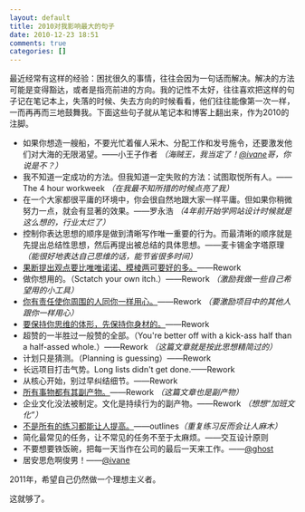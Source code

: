 ```yaml
---
layout: default
title: 2010对我影响最大的句子
date: 2010-12-23 18:51
comments: true
categories: []
---
```

最近经常有这样的经验：困扰很久的事情，往往会因为一句话而解决。解决的方法可能是变得豁达，或者是指亮前进的方向。我的记性不太好，往往喜欢把这样的句子记在笔记本上，失落的时候、失去方向的时候看看，他们往往能像第一次一样，一而再再而三地鼓舞我。下面这些句子就从笔记本和博客上翻出来，作为2010的注脚。
<ul>
	<li>如果你想造一艘船，不要光忙着催人采木、分配工作和发号施令，还要激发他们对大海的无限渴望。——小王子作者 <em>（海贼王，我当定了！<a href="http://blog.ivane.net/">@ivane</a>哥，你说是不？）</em></li>
	<li>我不知道一定成功的方法。但我知道一定失败的方法：试图取悦所有人。——The 4 hour workweek <em>（在我最不知所措的时候点亮了我）</em></li>
	<li>在一个大家都很平庸的环境中，你会很自然地跟大家一样平庸。但如果你稍微努力一点，就会有显著的效果。——罗永浩 <em>（4年前开始学网站设计时候就是这么想的，行业太烂了）</em></li>
	<li>控制你表达思想的顺序是做到清晰写作唯一重要的行为。而最清晰的顺序就是先提出总结性思想，然后再提出被总结的具体思想。——麦卡锡金字塔原理 <em>（能很好地表达自己思维的话，能节省很多时间）</em></li>
	<li><a href="http://yuguo.us/weblog/be-absolutely-wrong-is-correct/">果断提出观点要比唯唯诺诺、模棱两可要好的多。</a>——Rework</li>
	<li>做你想用的。（Sctatch your own itch.）——Rework <em>（激励我做一些自己希望用的小工具）</em></li>
	<li><a href="http://yuguo.us/weblog/12-angry-man/">你有责任使你周围的人同你一样用心。</a>——Rework <em>（要激励项目中的其他人跟你一样用心）</em></li>
	<li><a href="http://yuguo.us/weblog/friend-asks-me-why-workout/">要保持你思维的体形，先保持你身材的。</a>——Rework</li>
	<li>超赞的一半胜过一般赞的全部。（You're better off with a kick-ass half than a half-assed whole.）——Rework <em>（这篇文章就是按此思想精简过的）</em></li>
	<li>计划只是猜测。（Planning is guessing）——Rework</li>
	<li>长远项目打击气势。Long lists didn't get done.——Rework</li>
	<li>从核心开始，别过早纠结细节。——Rework</li>
	<li><a href="http://yuguo.us/weblog/week-10/">所有事物都有其副产物。</a>——Rework <em>（这篇文章也是副产物）</em></li>
	<li>企业文化没法被制定。文化是持续行为的副产物。——Rework <em>（想想“加班文化”）</em></li>
	<li><a href="http://yuguo.us/weblog/work-workout-and-practice-10000-hours/">不是所有的练习都能让人提高。</a>——outlines<em>（重复练习反而会让人麻木）</em></li>
	<li>简化最常见的任务，让不常见的任务不至于太麻烦。——交互设计原则</li>
	<li>不要想要铁饭碗，把每一天当作在公司的最后一天来工作。——<a href="http://cssforest.org">@ghost</a></li>
	<li>居安思危啊俊男！——<a href="http://blog.ivane.net/">@ivane</a></li>
</ul>
2011年，希望自己仍然做一个理想主义者。

这就够了。
